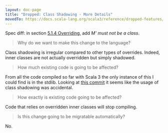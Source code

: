 ```yaml
---
layout: doc-page
title: "Dropped: Class Shadowing - More Details"
movedTo: https://docs.scala-lang.org/scala3/reference/dropped-features/class-shadowing-spec.html
---
```


Spec diff: in section [5.1.4 Overriding](https://www.scala-lang.org/files/archive/spec/2.13/05-classes-and-objects.html#Overriding), add *M' must not be a class*.

> Why do we want to make this change to the language?

Class shadowing is irregular compared to other types of overrides. Indeed, inner classes are not actually overridden but simply shadowed.


> How much existing code is going to be affected?

From all the code compiled so far with Scala 3 the only instance of this I could find is in the stdlib. Looking at [this commit](https://github.com/lampepfl/scala/commit/68f13bf39979b631ed211ec1751934306ceb5d6c#diff-7aa508b70e055b47c823764e3e5646b8) it seems like the usage of class shadowing was accidental.


> How exactly is existing code going to be affected?

Code that relies on overridden inner classes will stop compiling.


> Is this change going to be migratable automatically?

No.
